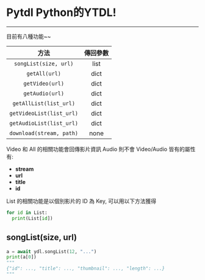 # Pytdl Python的YTDL!

***

目前有八種功能~~

| 方法 | 傳回參數 |
| :-----: | :-----: |
| `songList(size, url)` | list |
| `getAll(url)` | dict |
| `getVideo(url)` | dict |
| `getAudio(url)` | dict |
| `getAllList(list_url)` | dict |
| `getVideoList(list_url)` | dict |
| `getAudioList(list_url)` | dict |
| `download(stream, path)` | none |

Video 和 All 的相關功能會回傳影片資訊
Audio 則不會
Video/Audio 皆有的屬性有:

- **stream**
- **url**
- **title**
- **id**

List 的相關功能是以個別影片的 ID 為 Key, 可以用以下方法獲得

```py
for id in List:
  print(List[id])
```

## songList(size, url)

```py
a = await ydl.songList(12, "...")
print(a[0]) 
"""
{"id": ..., "title": ..., "thumbnail": ..., "length": ...}
"""
```